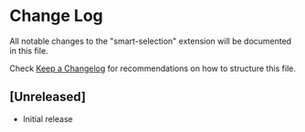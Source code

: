 # Change Log
All notable changes to the "smart-selection" extension will be documented in this file.

Check [Keep a Changelog](http://keepachangelog.com/) for recommendations on how to structure this file.

## [Unreleased]
- Initial release
